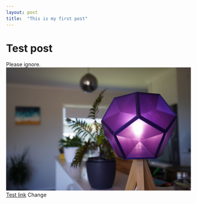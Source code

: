 ```yaml
---
layout: post
title:  "This is my first post"
---
```


# Test post

Please ignore.
![Test image](../assets/test/test_image.jpg)
[Test link](github.com)
Change
